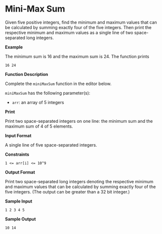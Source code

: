# Mini-Max Sum

Given five positive integers, find the minimum and maximum values that can be calculated by summing exactly four of the five integers. Then print the respective minimum and maximum values as a single line of two space-separated long integers.

**Example**

The minimum sum is 16 and the maximum sum is 24. The function prints
```
16 24
```

**Function Description**

Complete the `miniMaxSum` function in the editor below.

`miniMaxSum` has the following parameter(s):

*   `arr`: an array of 5 integers

**Print**

Print two space-separated integers on one line: the minimum sum and the maximum sum of 4 of 5 elements.

**Input Format**

A single line of five space-separated integers.

**Constraints**

```
1 <= arr[i] <= 10^9
```

**Output Format**

Print two space-separated long integers denoting the respective minimum and maximum values that can be calculated by summing exactly four of the five integers. (The output can be greater than a 32 bit integer.)

**Sample Input**

```
1 2 3 4 5
```

**Sample Output**

```
10 14
